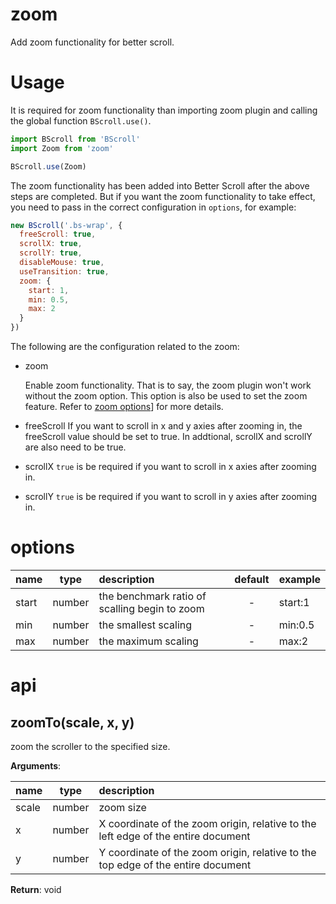 # zoom

Add zoom functionality for better scroll.

# Usage

It is required for zoom functionality than importing zoom plugin and calling the global function `BScroll.use()`.

```js
import BScroll from 'BScroll'
import Zoom from 'zoom'

BScroll.use(Zoom)
```

The zoom functionality has been added into Better Scroll after the above steps are completed. But if you want the zoom functionality to take effect, you need to pass in the correct configuration in `options`, for example:

```js
new BScroll('.bs-wrap', {
  freeScroll: true,
  scrollX: true,
  scrollY: true,
  disableMouse: true,
  useTransition: true,
  zoom: {
    start: 1,
    min: 0.5,
    max: 2
  }
})
```
The following are the configuration related to the zoom:

- zoom

  Enable zoom functionality. That is to say, the zoom plugin won't work without the zoom option. This option is also be used to set the zoom feature. Refer to [zoom options](./zoom.html#zoom-options)] for more details.

- freeScroll
  If you want to scroll in x and y axies after zooming in, the freeScroll value should be set to true. In addtional, scrollX and scrollY are also need to be true.

- scrollX
  `true` is be required if you want to scroll in x axies after zooming in.

- scrollY
  `true` is be required if you want to scroll in y axies after zooming in.

<demo>
  <template slot="code-template">
    <<< @/example/vue/demo/zoom/default.vue?template
  </template>
  <template slot="code-script">
    <<< @/example/vue/demo/zoom/default.vue?script
  </template>
  <template slot="code-style">
    <<< @/example/vue/demo/zoom/default.vue?style
  </template>
  <zoom-default slot="demo"></zoom-default>
</demo>

# options

|name|type|description|default|example|
|----------|:-----:|:-----------|:--------:|:-------|
|start|number|the benchmark ratio of scalling begin to zoom|-|start:1|
|min|number|the smallest scaling|-|min:0.5|
|max|number|the maximum scaling|-|max:2|

# api

## zoomTo(scale, x, y)

zoom the scroller to the specified size.

**Arguments**:

|name|type|description|
|----------|:-----:|:-----------|
|scale|number|zoom size|
|x|number|X coordinate of the zoom origin, relative to the left edge of the entire document|
|y|number|Y coordinate of the zoom origin, relative to the top edge of the entire document|

**Return**: void

